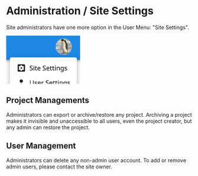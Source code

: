 # Administration / Site Settings

Site administrators have one more option in the User Menu: "Site Settings".

![User Menu - Admin](images/userMenuAdmin.png)

## Project Managements

Administrators can export or archive/restore any project. Archiving a project makes it invisible and unaccessible to all
users, even the project creator, but any admin can restore the project.

## User Management

Administrators can delete any non-admin user account. To add or remove admin users, please contact the site owner.

